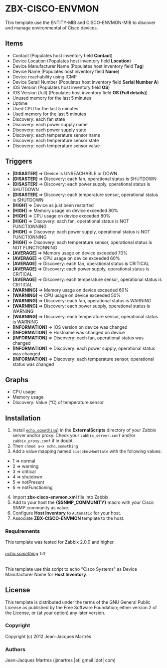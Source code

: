 ZBX-CISCO-ENVMON
================

This template use the ENTITY-MIB and CISCO-ENVMON-MIB to discover and manage environmental of Cisco devices.

Items
-----

  * Contact (Populates host inventory field **Contact**)
  * Device Location (Populates host inventory field **Location**)
  * Device Manufacturer Name (Populates host inventory field **Tag**)
  * Device Name (Populates host inventory field **Name**)
  * Device reachability using ICMP
  * Device Serail Number (Populates host inventory field **Serial Number A**)
  * IOS Version (Populates host inventory field **OS**)
  * IOS Version (full) (Populates host inventory field **OS (Full details)**)
  * Unused memory for the last 5 minutes
  * Uptime
  * Used CPU for the last 5 minutes
  * Used memory for the last 5 minutes
  * Discovery: each fan state 
  * Discovery: each power supply name
  * Discovery: each power supply state
  * Discovery: each temperature sensor name
  * Discovery: each temperature sensor state
  * Discovery: each temperature sensor value

Triggers
--------

  * **[DISASTER]** => Device is UNREACHABLE or DOWN
  * **[DISASTER]** => Discovery: each fan, operational status is SHUTDOWN
  * **[DISASTER]** => Discovery: each power supply, operational status is SHUTDOWN
  * **[DISASTER]** => Discovery: each temperature sensor, operational status is SHUTDOWN
  * **[HIGH]** => Device as just been restarted
  * **[HIGH]** => Memory usage on device exceeded 80%
  * **[HIGH]** => CPU usage on device exceeded 80%
  * **[HIGH]** => Discovery: each fan, operational status is NOT FUNCTIONNING
  * **[HIGH]** => Discovery: each power supply, operational status is NOT FUNCTIONNING
  * **[HIGH]** => Discovery: each temperature sensor, operational status is NOT FUNCTIONNING
  * **[AVERAGE]** => Memory usage on device exceeded 70%
  * **[AVERAGE]** => CPU usage on device exceeded 60%
  * **[AVERAGE]** => Discovery: each fan, operational status is CRITICAL
  * **[AVERAGE]** => Discovery: each power supply, operational status is CRITICAL
  * **[AVERAGE]** => Discovery: each temperature sensor, operational status is CRITICAL
  * **[WARNING]** => Memory usage on device exceeded 60%
  * **[WARNING]** => CPU usage on device exceeded 50%
  * **[WARNING]** => Discovery: each fan, operational status is WARNING
  * **[WARNING]** => Discovery: each power supply, operational status is WARNING
  * **[WARNING]** => Discovery: each temperature sensor, operational status is WARNING
  * **[INFORMATION]** => IOS version on device was changed
  * **[INFORMATION]** => Hostname was changed on device
  * **[INFORMATION]** => Discovery: each fan, operational status was changed
  * **[INFORMATION]** => Discovery: each power supply, operational status was changed
  * **[INFORMATION]** => Discovery: each temperature sensor, operational status was changed

Graphs
------

  * CPU usage
  * Memory usage
  * Discovery: Value (°C) of temperature sensor

Installation
------------

1. Install [`echo.something`](https://github.com/jjmartres/Zabbix/tree/master/zbx-scripts/echo.something)) in the **ExternalScripts** directory of your Zabbix server and/or proxy. Check your `zabbix_server.conf` and/or `zabbix_proxy.conf` if in doubt.
2. Then `chmod a+x echo.something`
3. Add a value mapping named `ciscoEnvMonState` with the following values:
  * 1 => normal
  * 2 => warning
  * 3 => critical
  * 4 => shutdown
  * 5 => notPresent
  * 6 => notFunctioning
4. Import **zbx-cisco-envmon.xml** file into Zabbix.
5. Add to your host the **{$SNMP_COMMUNITY}** macro with your Cisco SNMP community as value.
6. Configure **Host Inventory** to `Automatic` for your host.
7. Associate **ZBX-CISCO-ENVMON** template to the host.
 
### Requirements

This template was tested for Zabbix 2.0.0 and higher.

###### [echo.something](https://github.com/jjmartres/Zabbix/tree/master/zbx-scripts/echo.something) 1.0

This template use this script to echo "Cisco Systems" as Device Manufacturer Name for **Host Inventory**.

License
-------

This template is distributed under the terms of the GNU General Public License as published by the Free Software Foundation; either version 2 of the  License, or (at your option) any later version.

### Copyright

  Copyright (c) 2012 Jean-Jacques Martrès

### Authors
  
  Jean-Jacques Martrès
  (jjmartres |at| gmail |dot| com)
